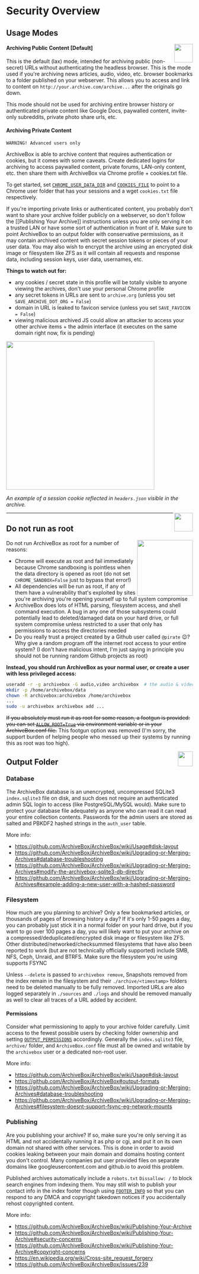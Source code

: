# Security Overview

## Usage Modes

<img src="https://i.imgur.com/K3dZcjG.png" width="50px" align="right"/>

#### Archiving Public Content [Default]

This is the default (lax) mode, intended for archiving public (non-secret) URLs without authenticating the headless browser.  This is the mode used if you're archiving news articles, audio, video, etc. browser bookmarks to a folder published on your webserver. This allows you to access and link to content on `http://your.archive.com/archive...` after the originals go down.

This mode should not be used for archiving entire browser history or authenticated private content like Google Docs, paywalled content, invite-only subreddits, private photo share urls, etc.

#### Archiving Private Content

`WARNING! Advanced users only`

ArchiveBox is able to archive content that requires authentication or cookies, but it comes with some caveats. Create dedicated logins for archiving to access paywalled content, private forums, LAN-only content, etc. then share them with ArchiveBox via Chrome profile + cookies.txt file.

To get started, set [`CHROME_USER_DATA_DIR`](https://github.com/ArchiveBox/ArchiveBox/wiki/Configuration#chrome_user_data_dir) and [`COOKIES_FILE`](https://github.com/ArchiveBox/ArchiveBox/wiki/Configuration#COOKIES_FILE) to point to a Chrome user folder that has your sessions and a wget `cookies.txt` file respectively.

If you're importing private links or authenticated content, you probably don't want to share your archive folder publicly on a webserver, so don't follow the [[Publishing Your Archive]] instructions unless you are only serving it on a trusted LAN or have some sort of authentication in front of it.  Make sure to point ArchiveBox to an output folder with conservative permissions, as it may contain archived content with secret session tokens or pieces of your user data.  You may also wish to encrypt the archive using an encrypted disk image or filesystem like ZFS as it will contain all requests and response data, including session keys, user data, usernames, etc.

**Things to watch out for:**
- any cookies / secret state in this profile will be totally visible to anyone viewing the archives, don't use your personal Chrome profile
- any secret tokens in URLs are sent to `archive.org` (unless you set `SAVE_ARCHIVE_DOT_ORG = False`) 
- domain in URL is leaked to favicon service (unless you set `SAVE_FAVICON = False`)
- viewing malicious archived JS could allow an attacker to access your other archive items + the admin interface (it executes on the same domain right now, fix is pending)

<img src="https://i.imgur.com/Jszo4h2.png" width="400px"/>

*An example of a session cookie reflected in `headers.json` visible in the archive.*

<img src="https://i.imgur.com/DfyQUDV.png" width="50px" align="right"/>

---

## Do not run as root

<img src="https://i.imgur.com/yDqJc4I.jpg" width="150px" align="right">

Do not run ArchiveBox as root for a number of reasons:
 - Chrome will execute as root and fail immediately because Chrome sandboxing is pointless when the data directory is opened as root (do not set `CHROME_SANDBOX=False` just to bypass that error!)
 - All dependencies will be run as root, if any of them have a vulnerability that's exploited by sites you're archiving you're opening yourself up to full system compromise
 - ArchiveBox does lots of HTML parsing, filesystem access, and shell command execution.  A bug in any one of those subsystems could potentially lead to deleted/damaged data on your hard drive, or full system compromise unless restricted to a user that only has permissions to access the directories needed
 - Do you really trust a project created by a Github user called `@pirate` 😉? Why give a random program off the internet root access to your entire system? (I don't have malicious intent, I'm just saying in principle you should not be running random Github projects as root)

**Instead, you should run ArchiveBox as your normal user, or create a user with less privileged access:**
```bash
useradd -r -g archivebox -G audio,video archivebox  # the audio & video groups are used by chrome
mkdir -p /home/archivebox/data
chown -R archivebox:archivebox /home/archivebox
...
sudo -u archivebox archivebox add ...
```

~~If you absolutely must run it as root for some reason, a footgun is provided: you can set [`ALLOW_ROOT=True`](https://github.com/ArchiveBox/ArchiveBox/wiki/Configuration#ALLOW_ROOT) via environment variable or in your ArchiveBox.conf file.~~ This footgun option was removed (I'm sorry, the support burden of helping people who messed up their systems by running this as root was too high).

<img src="https://i.imgur.com/ca1he6I.png" width="40px" align="right"/>

## Output Folder

### Database

The ArchiveBox database is an unencrypted, uncompressed SQLite3 `index.sqlite3` file on disk, and such does not require an authenticated admin SQL login to access (like PostgreSQL/MySQL would). Make sure to protect your database file adequately as anyone who can read it can read your entire collection contents. Passwords for the admin users are stored as salted and PBKDF2 hashed strings in the `auth_user` table.

More info:
- https://github.com/ArchiveBox/ArchiveBox/wiki/Usage#disk-layout
- https://github.com/ArchiveBox/ArchiveBox/wiki/Upgrading-or-Merging-Archives#database-troubleshooting
- https://github.com/ArchiveBox/ArchiveBox/wiki/Upgrading-or-Merging-Archives#modify-the-archivebox-sqlite3-db-directly
- https://github.com/ArchiveBox/ArchiveBox/wiki/Upgrading-or-Merging-Archives#example-adding-a-new-user-with-a-hashed-password

### Filesystem

How much are you planning to archive?  Only a few bookmarked articles, or thousands of pages of browsing history a day?  If it's only 1-50 pages a day, you can probably just stick it in a normal folder on your hard drive, but if you want to go over 100 pages a day, you will likely want to put your archive on a compressed/deduplicated/encrypted disk image or filesystem like ZFS. Other distributed/networked/checksummed filesystems that have also been reported to work (but are not technically officially supported) include SMB, NFS, Ceph, Unraid, and BTRFS. Make sure the filesystem you're using supports FSYNC

Unless `--delete` is passed to `archivebox remove`, Snapshots removed from the index remain in the filesystem and their `./archive/<timestamp>` folders need to be deleted manually to be fully removed. Imported URLs are also logged separately in `./sources` and `./logs` and should be removed manually as well to clear all traces of a URL added by accident.

#### Permissions

Consider what permissioning to apply to your archive folder carefully. Limit access to the fewest possible users by checking folder ownership and setting [`OUTPUT_PERMISSIONS`](https://github.com/ArchiveBox/ArchiveBox/wiki/Configuration#OUTPUT_PERMISSIONS) accordingly. Generally the `index.sqlite3` file, `archive/` folder, and `ArchiveBox.conf` file must all be owned and writable by the `archivebox` user or a dedicated non-root user.

More info:
- https://github.com/ArchiveBox/ArchiveBox/wiki/Usage#disk-layout
- https://github.com/ArchiveBox/ArchiveBox#output-formats
- https://github.com/ArchiveBox/ArchiveBox/wiki/Upgrading-or-Merging-Archives#database-troubleshooting
- https://github.com/ArchiveBox/ArchiveBox/wiki/Upgrading-or-Merging-Archives#filesystem-doesnt-support-fsync-eg-network-mounts

### Publishing

Are you publishing your archive? If so, make sure you're only serving it as HTML and not accidentally running it as php or cgi, and put it on its own domain not shared with other services.  This is done in order to avoid cookies leaking between your main domain and domains hosting content you don't control.  Many companies put user provided files on separate domains like googleusercontent.com and github.io to avoid this problem.

Published archives automatically include a `robots.txt` `Dissallow: /` to block search engines from indexing them. You may still wish to publish your contact info in the index footer though using [`FOOTER_INFO`](https://github.com/ArchiveBox/ArchiveBox/wiki/Configuration#FOOTER_INFO) so that you can respond to any DMCA and copyright takedown notices if you accidentally rehost copyrighted content.

More info:
- https://github.com/ArchiveBox/ArchiveBox/wiki/Publishing-Your-Archive
- https://github.com/ArchiveBox/ArchiveBox/wiki/Publishing-Your-Archive#security-concerns
- https://github.com/ArchiveBox/ArchiveBox/wiki/Publishing-Your-Archive#copyright-concerns
- https://en.wikipedia.org/wiki/Cross-site_request_forgery
- https://github.com/ArchiveBox/ArchiveBox/issues/239
